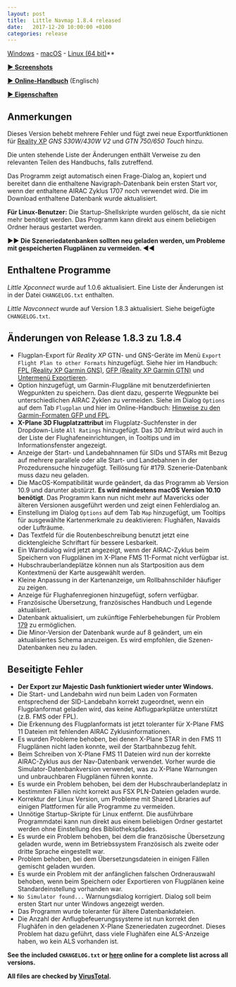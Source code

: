 ```yaml
---
layout: post
title:  Little Navmap 1.8.4 released
date:   2017-12-20 10:00:00 +0100
categories: release
---
```


[Windows](https://github.com/albar965/littlenavmap/releases/download/v1.8.4/LittleNavmap-win-1.8.4.zip) -
[macOS](https://github.com/albar965/littlenavmap/releases/download/v1.8.4/LittleNavmap-macOS-1.8.4.zip) -
[Linux \(64 bit\)](https://github.com/albar965/littlenavmap/releases/download/v1.8.4/LittleNavmap-linux-1.8.4.tar.gz)**

[**► Screenshots**](/littlenavmapscreens.html)

[**► Online-Handbuch**](https://albar965.gitbooks.io/little-navmap-user-manual/content/v/release/1.8/en/) (Englisch)

[**► Eigenschaften**](/littlenavmap.html)

## Anmerkungen

Dieses Version behebt mehrere Fehler und fügt zwei neue Exportfunktionen
für [Reality XP](http://www.reality-xp.com) _GNS 530W/430W V2_ und _GTN 750/650 Touch_ hinzu.

Die unten stehende Liste der Änderungen enthält Verweise zu den relevanten Teilen des Handbuchs,
falls zutreffend.

Das Programm zeigt automatisch einen Frage-Dialog an, kopiert und bereitet dann die enthaltene
Navigraph-Datenbank bein ersten Start vor, wenn der enthaltene AIRAC Zyklus 1707 noch verwendet wird.
Die im Download enthaltene Datenbank wurde aktualisiert.

**Für Linux-Benutzer:** Die Startup-Shellskripte wurden gelöscht, da sie nicht mehr benötigt werden. Das Programm
kann direkt aus einem beliebigen Ordner heraus gestartet werden.

**►► Die Szeneriedatenbanken sollten neu geladen werden, um Probleme mit gespeicherten Flugplänen zu vermeiden. ◄◄**

## Enthaltene Programme

*Little Xpconnect* wurde auf 1.0.6 aktualisiert. Eine Liste der Änderungen ist in der Datei `CHANGELOG.txt` enthalten.

*Little Navconnect* wurde auf Version 1.8.3 aktualisiert. Siehe beigefügte `CHANGELOG.txt`.

## Änderungen von Release 1.8.3 zu 1.8.4

* Flugplan-Export für _Reality XP_ GTN- und GNS-Geräte  im Menü `Export Flight Plan to other Formats` hinzugefügt.
  Siehe hier im Handbuch:
  [FPL (Reality XP Garmin GNS)](https://albar965.gitbooks.io/little-navmap-user-manual/content/v/release/1.8/en/FLIGHTPLANFMT.html#flight-plan-formats-rxpgns),
  [GFP (Reality XP Garmin GTN)](https://albar965.gitbooks.io/little-navmap-user-manual/content/v/release/1.8/en/FLIGHTPLANFMT.html#flight-plan-formats-rxpgtn) und
  [Untermenü Exportieren](https://albar965.gitbooks.io/little-navmap-user-manual/content/v/release/1.8/en/MENUS.html#export-submenu).
* Option hinzugefügt, um Garmin-Flugpläne mit benutzerdefinierten Wegpunkten zu speichern. Das dient dazu,
  gesperrte Wegpunkte bei unterschiedlichen AIRAC Zyklen zu vermeiden. Siehe im Dialog `Options` auf dem Tab `Flugplan` und hier im Online-Handbuch:
  [Hinweise zu den Garmin-Formaten GFP und FPL](https://albar965.gitbooks.io/little-navmap-user-manual/content/v/release/1.8/en/FLIGHTPLANFMT.html#garmin-notes).
*  **X-Plane 3D Flugplatzattribut** im Flugplatz-Suchfenster in der Dropdown-Liste `All Ratings` hinzugefügt.
  Das 3D Attribut wird auch in der Liste der Flughafeneinrichtungen, in Tooltips und im Informationsfenster angezeigt.
* Anzeige der Start- und Landebahnnamen für SIDs und STARs mit Bezug auf mehrere parallele oder alle Start- und Landebahnen in der Prozedurensuche hinzugefügt.
  Teillösung für #179. Szenerie-Datenbank muss dazu neu geladen.
* Die MacOS-Kompatibilität wurde geändert, da das Programm ab Version 10.9 und darunter abstürzt.
  **Es wird mindestens macOS Version 10.10 benötigt**. Das Programm kann nun nicht mehr auf Mavericks oder älteren Versionen
  ausgeführt werden und zeigt einen Fehlerdialog an.
* Einstellung im Dialog `Options` auf dem Tab `Map` hinzugefügt, um Tooltips für ausgewählte Kartenmerkmale zu deaktivieren: Flughäfen, Navaids oder Lufträume.
* Das Textfeld für die Routenbeschreibung benutzt jetzt eine dicktengleiche Schriftart für bessere Lesbarkeit.
* Ein Warndialog wird jetzt angezeigt, wenn der AIRAC-Zyklus beim Speichern von Flugplänen im X-Plane FMS 11-Format nicht verfügbar ist.
* Hubschrauberlandeplätze können nun als Startposition aus dem Kontextmenü der Karte ausgewählt werden.
* Kleine Anpassung in der Kartenanzeige, um Rollbahnschilder häufiger zu zeigen.
* Anzeige für Flughafenregionen hinzugefügt, sofern verfügbar.
* Französische Übersetzung, französisches Handbuch und Legende aktualisiert.
* Datenbank aktualisiert, um zukünftige Fehlerbehebungen für Problem [179](https://github.com/albar965/littlenavmap/issues/179) zu ermöglichen.
* Die Minor-Version der Datenbank wurde auf 8 geändert, um ein aktualisiertes Schema anzuzeigen. Es wird empfohlen, die Szenen-Datenbanken neu zu laden.

## Beseitigte Fehler

* **Der Export zur Majestic Dash funktioniert wieder unter Windows.**
* Die Start- und Landebahn wird nun beim Laden von Formaten entsprechend der SID-Landebahn korrekt zugeordnet, wenn ein Flugplanformat geladen wird,
  das keine Abflugparkplätze unterstützt (z.B. FMS oder FPL).
* Die Erkennung des Flugplanformats ist jetzt toleranter für X-Plane FMS 11 Dateien mit fehlenden AIRAC Zyklusinformationen.
* Es wurden Probleme behoben, bei denen X-Plane STAR in den FMS 11 Flugplänen nicht laden konnte, weil der Startbahnbezug fehlt.
* Beim Schreiben von X-Plane FMS 11 Dateien wird nun der korrekte AIRAC-Zyklus aus der Nav-Datenbank verwendet.
  Vorher wurde die Simulator-Datenbankversion verwendet, was zu
  X-Plane Warnungen und unbrauchbaren Flugplänen führen konnte.
* Es wurde ein Problem behoben, bei dem der Hubschrauberlandeplatz in bestimmten Fällen nicht korrekt aus FSX PLN-Dateien geladen wurde.
* Korrektur der Linux Version, um Probleme mit Shared Libraries auf einigen Plattformen für alle Programme zu vermeiden.
* Unnötige Startup-Skripte für Linux entfernt. Die ausführbare Programmdatei kann nun direkt aus einem beliebigen Ordner gestartet werden ohne
  Einstellung des Bibliothekspfades.
* Es wurde ein Problem behoben, bei dem die französische Übersetzung geladen wurde, wenn im Betriebssystem Französisch als zweite oder dritte Sprache eingestellt war.
* Problem behoben, bei dem Übersetzungsdateien in einigen Fällen gemischt geladen wurden.
* Es wurde ein Problem mit der anfänglichen falschen Ordnerauswahl behoben, wenn beim Speichern oder Exportieren von Flugplänen keine Standardeinstellung vorhanden war.
* `No Simulator found...` Warnungsdialog korrigiert. Dialog soll beim ersten Start nur unter Windows angezeigt werden.
* Das Programm wurde toleranter für ältere Datenbankdateien.
* Die Anzahl der Anflugbefeuerungssysteme ist nun korrekt den Flughäfen in den geladenen X-Plane Szeneriedaten zugeordnet.
  Dieses Problem hat dazu geführt, dass viele Flughäfen eine ALS-Anzeige haben, wo kein ALS vorhanden ist.

**See the included `CHANGELOG.txt` or [here](https://github.com/albar965/littlenavmap/blob/release/1.8/CHANGELOG.txt) online for a complete list across all versions.**

**All files are checked by [VirusTotal](https://www.virustotal.com).**

